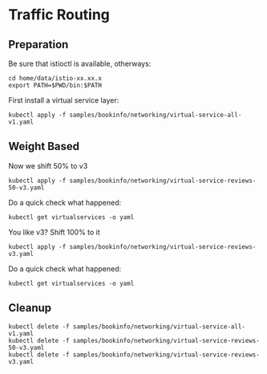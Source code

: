 # Traffic Routing

## Preparation

Be sure that istioctl is available, otherways:

```
cd home/data/istio-xx.xx.x
export PATH=$PWD/bin:$PATH
```

First install a virtual service layer:

```kubectl apply -f samples/bookinfo/networking/virtual-service-all-v1.yaml```

## Weight Based

Now we shift 50% to v3

```kubectl apply -f samples/bookinfo/networking/virtual-service-reviews-50-v3.yaml```

Do a quick check what happened:

```kubectl get virtualservices -o yaml```

You like v3? Shift 100% to it

```kubectl apply -f samples/bookinfo/networking/virtual-service-reviews-v3.yaml```

Do a quick check what happened:

```kubectl get virtualservices -o yaml```

## Cleanup

```
kubectl delete -f samples/bookinfo/networking/virtual-service-all-v1.yaml
kubectl delete -f samples/bookinfo/networking/virtual-service-reviews-50-v3.yaml
kubectl delete -f samples/bookinfo/networking/virtual-service-reviews-v3.yaml
```

